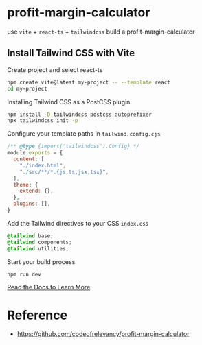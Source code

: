 # profit-margin-calculator

use `vite` + `react-ts` + `tailwindcss` build a profit-margin-calculator

## Install Tailwind CSS with Vite

Create project and select react-ts

```bash
npm create vite@latest my-project -- --template react
cd my-project
```

Installing Tailwind CSS as a PostCSS plugin

```bash
npm install -D tailwindcss postcss autoprefixer
npx tailwindcss init -p
```

Configure your template paths in `tailwind.config.cjs`

```cjs
/** @type {import('tailwindcss').Config} */
module.exports = {
  content: [
    "./index.html",
    "./src/**/*.{js,ts,jsx,tsx}",
  ],
  theme: {
    extend: {},
  },
  plugins: [],
}
```

Add the Tailwind directives to your CSS `index.css`

```css
@tailwind base;
@tailwind components;
@tailwind utilities;
```

Start your build process

```bash
npm run dev
```

[Read the Docs to Learn More](https://tailwindcss.com/docs/guides/vite#react).


# Reference

- https://github.com/codeofrelevancy/profit-margin-calculator